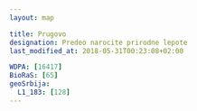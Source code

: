```yaml
---
layout: map

title: Prugovo
designation: Predeo narocite prirodne lepote
last_modified_at: 2018-05-31T00:23:08+02:00

WDPA: [16417]
BioRaS: [65]
geoSrbija:
  L1_183: [128]
---
```

